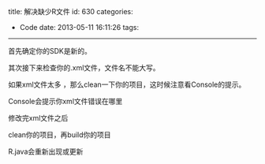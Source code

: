 title: 解决缺少R文件
id: 630
categories:
  - Code
date: 2013-05-11 16:11:26
tags:
---

首先确定你的SDK是新的。

其次接下来检查你的.xml文件，文件名不能大写。

如果xml文件太多 ，那么clean一下你的项目，这时候注意看Console的提示。

Console会提示你xml文件错误在哪里

修改完xml文件之后

clean你的项目，再build你的项目

R.java会重新出现或更新